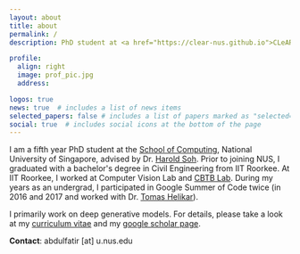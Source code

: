 ```yaml
---
layout: about
title: about
permalink: /
description: PhD student at <a href="https://clear-nus.github.io">CLeAR, NUS</a>.

profile:
  align: right
  image: prof_pic.jpg
  address:

logos: true
news: true  # includes a list of news items
selected_papers: false # includes a list of papers marked as "selected={true}"
social: true  # includes social icons at the bottom of the page
---
```


I am a fifth year PhD student at the [School of Computing](https://www.comp.nus.edu.sg/), National University of Singapore, advised by Dr. [Harold Soh](https://haroldsoh.com/). Prior to joining NUS, I graduated with a bachelor's degree in Civil Engineering from IIT Roorkee. At IIT Roorkee, I worked at Computer Vision Lab and [CBTB Lab](http://compbio.iitr.ac.in/). During my years as an undergrad, I participated in Google Summer of Code twice (in 2016 and 2017 and worked with Dr. [Tomas Helikar](http://helikarlab.org/)).

I primarily work on deep generative models. For details, please take a look at my [curriculum vitae](https://drive.google.com/open?id=1T9tMY1NQQTTFE2sIYXjuVDUIufE5xXB6) and my [google scholar page](https://scholar.google.com/citations?user=BZ0EoqIAAAAJ&hl=en).

**Contact**: abdulfatir [at] u.nus.edu
